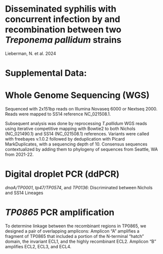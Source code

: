 # Disseminated syphilis with concurrent infection by and recombination between two _Treponema pallidum_ strains
Lieberman, N. et al. 2024

# **Supplemental Data:**

# **Whole Genome Sequencing (WGS)**

Sequenced with 2x151bp reads on Illumina Novaseq 6000 or Nextseq 2000. Reads were mapped to SS14 reference NC_021508.1. 

Subsequent analysis was done by reprocessing _T.pallidum_ WGS reads using iterative competitive mapping with Bowtie2 to both Nichols (NC_021490.1) and SS14 (NC_021508.1) references. Variants were called with freebayes v.1.0.2 followed by deduplication with Picard MarkDuplicates, with a sequencing depth of 10. Consensus sequences contextualized by adding them to phylogeny of sequences from Seattle, WA from 2021-22.

# Digital droplet PCR (ddPCR)

_dnaA/TP0001_, _tp47/TP0574_, and _TP0136_: Discriminated between Nichols and SS14 Lineages

# _TP0865_ PCR amplification

To determine linkage between the recombinant regions in TP0865, we designed a pair of overlapping amplicons: Amplicon “A” amplifies a fragment of TP0865 that included a portion of the N-terminal “hatch” domain, the invariant ECL1, and the highly recombinant ECL2. Amplicon “B” amplifies ECL2, ECL3, and ECL4. 
